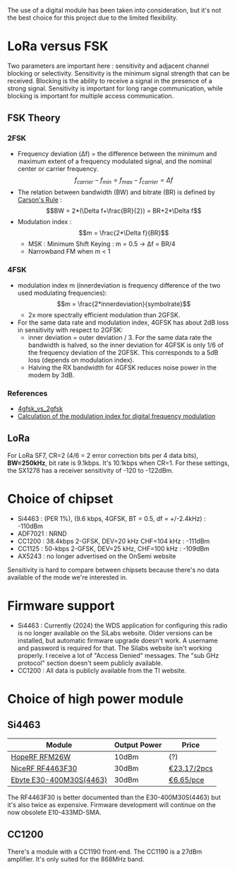 The use of a digital module has been taken into consideration, but it's not the best choice for this project due to the limited flexibility.

# LoRa versus FSK
Two parameters are important here : sensitivity and adjacent channel blocking or selectivity.  Sensitivity is the minimum signal strength that can be received.  Blocking is the ability to receive a signal in the presence of a strong signal.  Sensitivity is important for long range communication, while blocking is important for multiple access communication.  

## FSK Theory

### 2FSK
* Frequency deviation (Δf) = the difference between the minimum and maximum extent of a frequency modulated signal, and the nominal center or carrier frequency.  
$$f_{carrier} - f_{min} = f_{max} - f_{carrier} = \Delta f$$
* The relation between bandwidth (BW) and bitrate (BR) is defined by [Carson's Rule](https://en.wikipedia.org/wiki/Carson_bandwidth_rule) : $$BW = 2*(\Delta f+\frac{BR}{2}) = BR+2*\Delta f$$
* Modulation index : $$m = \frac{2*\Delta f}{BR}$$
  * MSK : Minimum Shift Keying : m = 0.5 -> Δf = BR/4
  * Narrowband FM when m < 1

### 4FSK
* modulation index m (innerdeviation is frequency difference of the two used modulating frequencies): 
$$m = \frac{2*innerdeviation}{symbolrate}$$
  * 2x more spectrally efficient modulation than 2GFSK.
* For the same data rate and modulation index, 4GFSK has about 2dB loss in sensitivity with respect to 2GFSK:
  * inner deviation = outer deviation / 3.  For the same data rate the bandwidth is halved, so the inner deviation for 4GFSK is only 1/6 of the frequency deviation of the 2GFSK.  This corresponds to a 5dB loss (depends on modulation index).
  * Halving the RX bandwidth for 4GFSK reduces noise power in the modem by 3dB.

### References
* [4gfsk_vs_2gfsk](https://www.silabs.com/community/wireless/proprietary/knowledge-base.entry.html/2015/06/05/4gfsk_vs_2gfsk_sens-u6p6)
* [Calculation of the modulation index for digital frequency modulation](https://www.silabs.com/community/wireless/proprietary/knowledge-base.entry.html/2015/02/04/calculation_of_them-Vx5f)

## LoRa
For LoRa SF7, CR=2 (4/6 = 2 error correction bits per 4 data bits), **BW=250kHz**, bit rate is 9.1kbps.  It's 10.1kbps when CR=1.  For these settings, the SX1278 has a receiver sensitivity of -120 to -122dBm.

# Choice of chipset
* Si4463 : (PER 1%), (9.6 kbps, 4GFSK, BT = 0.5, df = +/-2.4kHz) : -110dBm
* ADF7021 : NRND
* CC1200 : 38.4kbps 2-GFSK, DEV=20 kHz CHF=104 kHz : -111dBm
* CC1125 : 50-kbps 2-GFSK, DEV=25 kHz, CHF=100 kHz : -109dBm
* AX5243 : no longer advertised on the OnSemi website

Sensitivity is hard to compare between chipsets because there's no data available of the mode we're interested in.  

# Firmware support
* Si4463 : Currently (2024) the WDS application for configuring this radio is no longer available on the SiLabs website.  Older versions can be installed, but automatic firmware upgrade doesn't work.  A username and password is required for that.  The Silabs website isn't working properly.  I receive a lot of "Access Denied" messages.  The "sub GHz protocol" section doesn't seem publicly available. 
* CC1200 : All data is publicly available from the TI website.

# Choice of high power module
## Si4463
| Module | Output Power | Price |
| --- | --- | --- |
| [HopeRF RFM26W](https://www.hoperf.com/modules/rf_transceiver/RFM26W.html) | 10dBm | (?) |
| [NiceRF RF4463F30](https://www.nicerf.com/fsk-front-end-module/1w-rf-module-rf4463f30.html) | 30dBm | [€23.17/2pcs](https://www.aliexpress.com/item/32393788759.html) |
| [Ebyte E30-400M30S(4463)](https://www.cdebyte.com/products/E30-400M30S(4463)) | 30dBm | [€6.65/pce](https://www.aliexpress.com/item/1005003695107704.html) |

The RF4463F30 is better documented than the E30-400M30S(4463) but it's also twice as expensive.  Firmware development will continue on the now obsolete E10-433MD-SMA.

## CC1200
There's a module with a CC1190 front-end.  The CC1190 is a 27dBm amplifier. It's only suited for the 868MHz band.